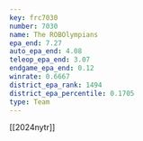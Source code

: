 ```yaml
---
key: frc7030
number: 7030
name: The ROBOlympians
epa_end: 7.27
auto_epa_end: 4.08
teleop_epa_end: 3.07
endgame_epa_end: 0.12
winrate: 0.6667
district_epa_rank: 1494
district_epa_percentile: 0.1705
type: Team
---
```

[[2024nytr]]
